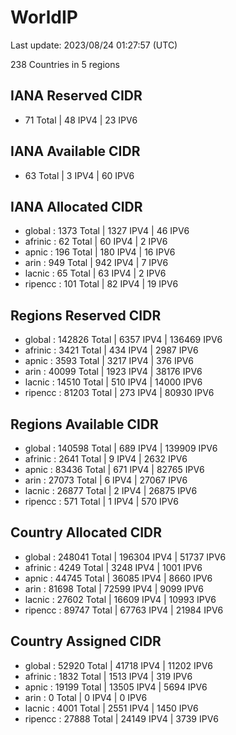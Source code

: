 # WorldIP

Last update: 2023/08/24 01:27:57 (UTC)

238 Countries in 5 regions

## IANA Reserved CIDR

- 71 Total | 48 IPV4 | 23 IPV6

## IANA Available CIDR

- 63 Total | 3 IPV4 | 60 IPV6

## IANA Allocated CIDR

- global : 1373 Total | 1327 IPV4 | 46 IPV6
- afrinic : 62 Total | 60 IPV4 | 2 IPV6
- apnic : 196 Total | 180 IPV4 | 16 IPV6
- arin : 949 Total | 942 IPV4 | 7 IPV6
- lacnic : 65 Total | 63 IPV4 | 2 IPV6
- ripencc : 101 Total | 82 IPV4 | 19 IPV6

## Regions Reserved CIDR

- global : 142826 Total | 6357 IPV4 | 136469 IPV6
- afrinic : 3421 Total | 434 IPV4 | 2987 IPV6
- apnic : 3593 Total | 3217 IPV4 | 376 IPV6
- arin : 40099 Total | 1923 IPV4 | 38176 IPV6
- lacnic : 14510 Total | 510 IPV4 | 14000 IPV6
- ripencc : 81203 Total | 273 IPV4 | 80930 IPV6

## Regions Available CIDR

- global : 140598 Total | 689 IPV4 | 139909 IPV6
- afrinic : 2641 Total | 9 IPV4 | 2632 IPV6
- apnic : 83436 Total | 671 IPV4 | 82765 IPV6
- arin : 27073 Total | 6 IPV4 | 27067 IPV6
- lacnic : 26877 Total | 2 IPV4 | 26875 IPV6
- ripencc : 571 Total | 1 IPV4 | 570 IPV6

## Country Allocated CIDR

- global : 248041 Total | 196304 IPV4 | 51737 IPV6
- afrinic : 4249 Total | 3248 IPV4 | 1001 IPV6
- apnic : 44745 Total | 36085 IPV4 | 8660 IPV6
- arin : 81698 Total | 72599 IPV4 | 9099 IPV6
- lacnic : 27602 Total | 16609 IPV4 | 10993 IPV6
- ripencc : 89747 Total | 67763 IPV4 | 21984 IPV6

## Country Assigned CIDR

- global : 52920 Total | 41718 IPV4 | 11202 IPV6
- afrinic : 1832 Total | 1513 IPV4 | 319 IPV6
- apnic : 19199 Total | 13505 IPV4 | 5694 IPV6
- arin : 0 Total | 0 IPV4 | 0 IPV6
- lacnic : 4001 Total | 2551 IPV4 | 1450 IPV6
- ripencc : 27888 Total | 24149 IPV4 | 3739 IPV6
